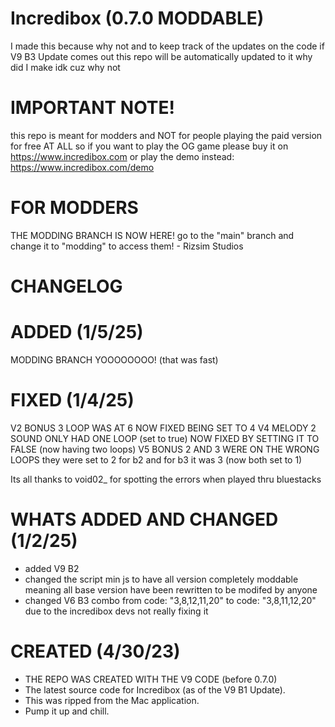 # Incredibox (0.7.0 MODDABLE)
I made this because why not and to keep track of the updates on the code if V9 B3 Update comes out this repo will be automatically updated to it
why did I make idk cuz why not

# IMPORTANT NOTE!
this repo is meant for modders and NOT for people playing the paid version for free AT ALL so if you want to play the OG game please buy it on https://www.incredibox.com
or play the demo instead: https://www.incredibox.com/demo


# FOR MODDERS
THE MODDING BRANCH IS NOW HERE! go to the "main" branch and change it to "modding" to access them! - Rizsim Studios


# CHANGELOG

# ADDED (1/5/25)
MODDING BRANCH YOOOOOOOO! (that was fast)

# FIXED (1/4/25)
V2 BONUS 3 LOOP WAS AT 6 NOW FIXED BEING SET TO 4
V4 MELODY 2 SOUND ONLY HAD ONE LOOP (set to true) NOW FIXED BY SETTING IT TO FALSE (now having two loops)
V5 BONUS 2 AND 3 WERE ON THE WRONG LOOPS they were set to 2 for b2 and for b3 it was 3 (now both set to 1)

Its all thanks to void02_ for spotting the errors when played thru bluestacks

# WHATS ADDED AND CHANGED (1/2/25)
- added V9 B2
- changed the script min js to have all version completely moddable meaning all base version have been rewritten to be modifed by anyone
- changed V6 B3 combo from code: "3,8,12,11,20" to code: "3,8,11,12,20" due to the incredibox devs not really fixing it

# CREATED (4/30/23)
- THE REPO WAS CREATED WITH THE V9 CODE (before 0.7.0)
- The latest source code for Incredibox (as of the V9 B1 Update).
- This was ripped from the Mac application.
- Pump it up and chill.
